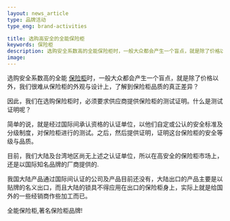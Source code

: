 ```yaml
---
layout: news_article
type: 品牌活动
type_eng: brand-activities

title: 选购高安全的全能保险柜
keywords: 保险柜
description: 选购安全系数高的全能保险柜时，一般大众都会产生一个盲点，就是除了价格以外，我们很难从保险柜的外观与设计上，了解到保险柜品质的真正差异？
image: 
---
```

选购安全系数高的全能 [保险柜](http://www.qnn.com.cn/)时，一般大众都会产生一个盲点，就是除了价格以外，我们很难从保险柜的外观与设计上，了解到保险柜品质的真正差异？

因此，我们在选购保险柜时，必须要求供应商提供保险柜的测试证明。什么是测试证明呢？

简单的说，就是经过国际间承认资格的认证单位，以他们自定或公认的安全标准及分级制度，对保险柜进行的测试。之后，然后提供证明，证明这台保险柜的安全等级与品质。

目前，我们大陆及台湾地区尚无上述之认证单位，所以在高安全的保险柜市场上，还是以国际知名品牌的厂商提供的.

我国大陆产品通过国际间认证的公司及产品目前还没有，大陆出口的产品主要是以贴牌的名义出口，而且大陆的锁具不得应用在出口的保险柜身上，实际上就是给国外的一些经销商作些加工而已。

全能保险柜,著名保险柜品牌!

